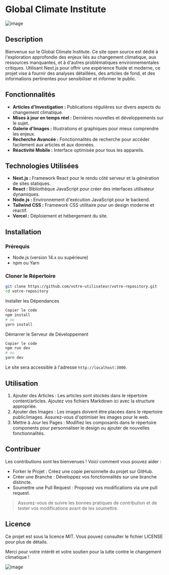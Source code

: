 # Global Climate Institute

![image](https://github.com/user-attachments/assets/f9706314-a801-4558-b59b-74a6c3e5e9b1)

## Description

Bienvenue sur le Global Climate Institute. Ce site open source est dédié à l'exploration approfondie des enjeux liés au changement climatique, aux ressources manquantes, et à d'autres problématiques environnementales critiques. Utilisant Next.js pour offrir une expérience fluide et moderne, ce projet vise à fournir des analyses détaillées, des articles de fond, et des informations pertinentes pour sensibiliser et informer le public.

## Fonctionnalités

- **Articles d'Investigation :** Publications régulières sur divers aspects du changement climatique.
- **Mises à jour en temps réel :** Dernières nouvelles et développements sur le sujet.
- **Galerie d'Images :** Illustrations et graphiques pour mieux comprendre les enjeux.
- **Recherche Avancée :** Fonctionnalités de recherche pour accéder facilement aux articles et aux données.
- **Réactivité Mobile :** Interface optimisée pour tous les appareils.

## Technologies Utilisées

- **Next.js :** Framework React pour le rendu côté serveur et la génération de sites statiques.
- **React :** Bibliothèque JavaScript pour créer des interfaces utilisateur dynamiques.
- **Node.js :** Environnement d'exécution JavaScript pour le backend.
- **Tailwind CSS :** Framework CSS utilitaire pour un design moderne et réactif.
- **Vercel :** Déploiement et hébergement du site.

## Installation

### Prérequis

- Node.js (version 14.x ou supérieure)
- npm ou Yarn

### Cloner le Répertoire

```bash
git clone https://github.com/votre-utilisateur/votre-repository.git
cd votre-repository
```
Installer les Dépendances
```bash
Copier le code
npm install
# ou
yarn install
```
Démarrer le Serveur de Développement
```bash
Copier le code
npm run dev
# ou
yarn dev
```
Le site sera accessible à l'adresse ``http://localhost:3000``.

## Utilisation
1. Ajouter des Articles : Les articles sont stockés dans le répertoire content/articles. Ajoutez vos fichiers Markdown ici avec la structure appropriée.
2. Ajouter des Images : Les images doivent être placées dans le répertoire public/images. Assurez-vous d'optimiser les images pour le web.
3. Mettre à Jour les Pages : Modifiez les composants dans le répertoire components pour personnaliser le design ou ajouter de nouvelles fonctionnalités.
## Contribuer
Les contributions sont les bienvenues ! Voici comment vous pouvez aider :

- Forker le Projet : Créez une copie personnelle du projet sur GitHub.
- Créer une Branche : Développez vos fonctionnalités sur une branche distincte.
- Soumettre une Pull Request : Proposez vos modifications via une pull request.
> Assurez-vous de suivre les bonnes pratiques de contribution et de tester vos modifications avant de les soumettre.

## Licence
Ce projet est sous la licence MIT. Vous pouvez consulter le fichier LICENSE pour plus de détails.

Merci pour votre intérêt et votre soutien pour la lutte contre le changement climatique !

![image](https://github.com/user-attachments/assets/062618f6-596e-4526-8a96-3370b870bc79)
